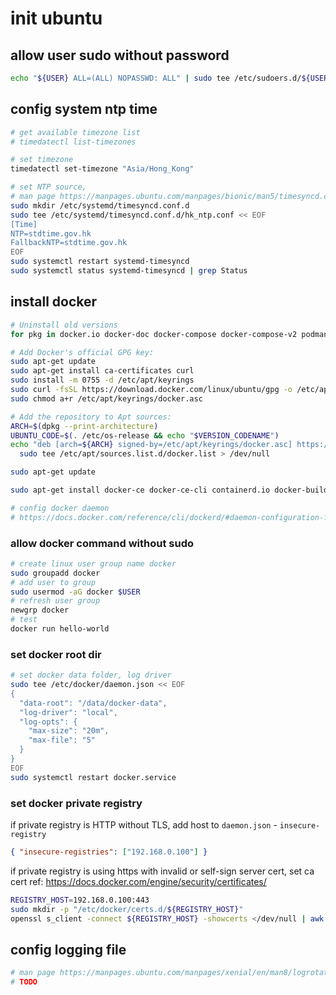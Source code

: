 # init ubuntu

## allow user sudo without password

```bash
echo "${USER} ALL=(ALL) NOPASSWD: ALL" | sudo tee /etc/sudoers.d/${USER}
```

## config system ntp time

```bash
# get available timezone list
# timedatectl list-timezones

# set timezone
timedatectl set-timezone "Asia/Hong_Kong"

# set NTP source,
# man page https://manpages.ubuntu.com/manpages/bionic/man5/timesyncd.conf.5.html
sudo mkdir /etc/systemd/timesyncd.conf.d
sudo tee /etc/systemd/timesyncd.conf.d/hk_ntp.conf << EOF
[Time]
NTP=stdtime.gov.hk
FallbackNTP=stdtime.gov.hk
EOF
sudo systemctl restart systemd-timesyncd
sudo systemctl status systemd-timesyncd | grep Status
```

## install docker

```bash
# Uninstall old versions
for pkg in docker.io docker-doc docker-compose docker-compose-v2 podman-docker containerd runc; do sudo apt-get remove $pkg; done

# Add Docker's official GPG key:
sudo apt-get update
sudo apt-get install ca-certificates curl
sudo install -m 0755 -d /etc/apt/keyrings
sudo curl -fsSL https://download.docker.com/linux/ubuntu/gpg -o /etc/apt/keyrings/docker.asc
sudo chmod a+r /etc/apt/keyrings/docker.asc

# Add the repository to Apt sources:
ARCH=$(dpkg --print-architecture)
UBUNTU_CODE=$(. /etc/os-release && echo "$VERSION_CODENAME")
echo "deb [arch=${ARCH} signed-by=/etc/apt/keyrings/docker.asc] https://download.docker.com/linux/ubuntu ${UBUNTU_CODE} stable" | \
  sudo tee /etc/apt/sources.list.d/docker.list > /dev/null

sudo apt-get update

sudo apt-get install docker-ce docker-ce-cli containerd.io docker-buildx-plugin docker-compose-plugin

# config docker daemon
# https://docs.docker.com/reference/cli/dockerd/#daemon-configuration-file
```

### allow docker command without sudo
```bash
# create linux user group name docker
sudo groupadd docker
# add user to group
sudo usermod -aG docker $USER
# refresh user group
newgrp docker
# test
docker run hello-world
```
### set docker root dir

```bash
# set docker data folder, log driver
sudo tee /etc/docker/daemon.json << EOF
{
  "data-root": "/data/docker-data",
  "log-driver": "local",
  "log-opts": {
    "max-size": "20m",
    "max-file": "5"
  }
}
EOF
sudo systemctl restart docker.service
```

### set docker private registry

if private registry is HTTP without TLS, add host to `daemon.json` - `insecure-registry`

```json
{ "insecure-registries": ["192.168.0.100"] }
```

if private registry is using https with invalid or self-sign server cert, set ca cert
ref: https://docs.docker.com/engine/security/certificates/

```bash
REGISTRY_HOST=192.168.0.100:443
sudo mkdir -p "/etc/docker/certs.d/${REGISTRY_HOST}"
openssl s_client -connect ${REGISTRY_HOST} -showcerts </dev/null | awk '/-----BEGIN CERTIFICATE-----/,/-----END CERTIFICATE-----/' > /etc/docker/certs.d/${REGISTRY_HOST}/ca.crt
```

## config logging file

```bash
# man page https://manpages.ubuntu.com/manpages/xenial/en/man8/logrotate.8.html
# TODO
```

